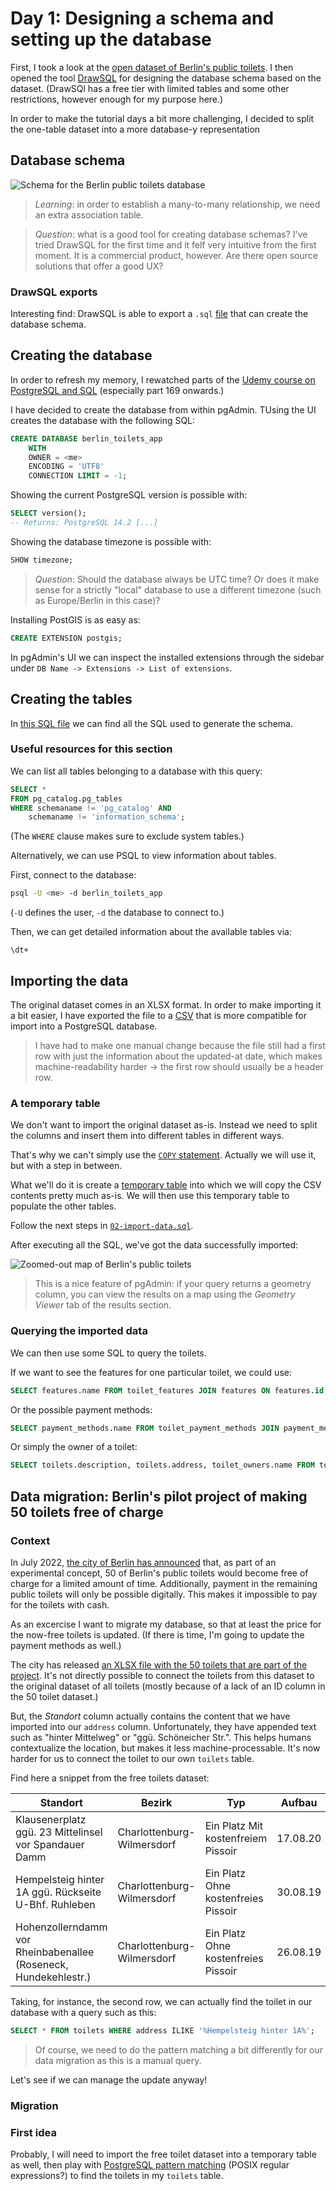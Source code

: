 # Day 1: Designing a schema and setting up the database

First, I took a look at the [open dataset of Berlin's public toilets](https://daten.berlin.de/datensaetze/standorte-der-%C3%B6ffentlichen-toiletten). I then opened the tool [DrawSQL](https://drawsql.app) for designing the database schema based on the dataset. (DrawSQl has a free tier with limited tables and some other restrictions, however enough for my purpose here.)

In order to make the tutorial days a bit more challenging, I decided to split the one-table dataset into a more database-y representation

## Database schema

![Schema for the Berlin public toilets database](/assets/images/public_toilets_schema.png)

> _Learning_: in order to establish a many-to-many relationship, we need an extra association table.

> _Question_: what is a good tool for creating database schemas? I've tried DrawSQL for the first time and it felf very intuitive from the first moment. It is a commercial product, however. Are there open source solutions that offer a good UX?

### DrawSQL exports

Interesting find: DrawSQL is able to export a `.sql` [file](/assets/others/drawSQL-pgsql-export-2022-08-29.sql) that can create the database schema.

## Creating the database

In order to refresh my memory, I rewatched parts of the [Udemy course on PostgreSQL and SQL](https://www.udemy.com/course/sql-and-postgresql) (especially part 169 onwards.)

I have decided to create the database from within pgAdmin. TUsing the UI creates the database with the following SQL:

```sql
CREATE DATABASE berlin_toilets_app
    WITH
    OWNER = <me>
    ENCODING = 'UTF8'
    CONNECTION LIMIT = -1;
```

Showing the current PostgreSQL version is possible with:

```sql
SELECT version();
-- Returns: PostgreSQL 14.2 [...]
```

Showing the database timezone is possible with:

```sql
SHOW timezone;
```

> _Question_: Should the database always be UTC time? Or does it make sense for a strictly "local" database to use a different timezone (such as Europe/Berlin in this case)?

Installing PostGIS is as easy as:

```sql
CREATE EXTENSION postgis;
```

In pgAdmin's UI we can inspect the installed extensions through the sidebar under `DB Name -> Extensions -> List of extensions`.

## Creating the tables

In [this SQL file](/sql/01-create-tables.sql) we can find all the SQL used to generate the schema.

### Useful resources for this section

We can list all tables belonging to a database with this query:

```sql
SELECT *
FROM pg_catalog.pg_tables
WHERE schemaname != 'pg_catalog' AND 
    schemaname != 'information_schema';
```

(The `WHERE` clause makes sure to exclude system tables.)

Alternatively, we can use PSQL to view information about tables.

First, connect to the database:

```bash
psql -U <me> -d berlin_toilets_app
```

(`-U` defines the user, `-d` the database to connect to.)

Then, we can get detailed information about the available tables via:

```psql
\dt+
```

## Importing the data

The original dataset comes in an XLSX format. In order to make importing it a bit easier, I have exported the file to a [CSV](/assets/data/berliner-toiletten-standorte.csv) that is more compatible for import into a PostgreSQL database.

> I have had to make one manual change because the file still had a first row with just the information about the updated-at date, which makes machine-readability harder -> the first row should usually be a header row.

### A temporary table

We don't want to import the original dataset as-is. Instead we need to split the columns and insert them into different tables in different ways.

That's why we can't simply use the [`COPY` statement](https://www.postgresql.org/docs/current/sql-copy.html). Actually we will use it, but with a step in between.

What we'll do it is create a [temporary table](https://www.postgresql.org/docs/14/sql-createtable.html) into which we will copy the CSV contents pretty much as-is. We will then use this temporary table to populate the other tables.

Follow the next steps in [`02-import-data.sql`](/sql/02-import-data.sql).

After executing all the SQL, we've got the data successfully imported:

![Zoomed-out map of Berlin's public toilets](/assets/images/berlin_toilets_map.png)

> This is a nice feature of pgAdmin: if your query returns a geometry column, you can view the results on a map using the _Geometry Viewer_ tab of the results section.

### Querying the imported data

We can then use some SQL to query the toilets.

If we want to see the features for one particular toilet, we could use:

```sql
SELECT features.name FROM toilet_features JOIN features ON features.id = toilet_features.feature_id WHERE toilet_id = 1432;
```

Or the possible payment methods:

```sql
SELECT payment_methods.name FROM toilet_payment_methods JOIN payment_methods ON payment_methods.id = toilet_payment_methods.payment_method_id WHERE toilet_id = 1432;
```

Or simply the owner of a toilet:

```sql
SELECT toilets.description, toilets.address, toilet_owners.name FROM toilets JOIN toilet_owners ON toilet_owners.id = toilets.toilet_owner_id WHERE toilets.id = 1432;
```

## Data migration: Berlin's pilot project of making 50 toilets free of charge

### Context

In July 2022, [the city of Berlin has announced](https://www.berlin.de/sen/uvk/verkehr/infrastruktur/oeffentliche-toiletten/) that, as part of an experimental concept, 50 of Berlin's public toilets would become free of charge for a limited amount of time. Additionally, payment in the remaining public toilets will only be possible digitally. This makes it impossible to pay for the toilets with cash.

As an excercise I want to migrate my database, so that at least the price for the now-free toilets is updated. (If there is time, I'm going to update the payment methods as well.)

The city has released [an XLSX file with the 50 toilets that are part of the project](https://www.berlin.de/sen/uvk/verkehr/infrastruktur/oeffentliche-toiletten/download/). It's not directly possible to connect the toilets from this dataset to the original dataset of all toilets (mostly because of a lack of an ID column in the 50 toilet dataset.)

But, the _Standort_ column actually contains the content that we have imported into our `address` column. Unfortunately, they have appended text such as "hinter Mittelweg" or "ggü. Schöneicher Str.". This helps humans contextualize the location, but makes it less machine-processable. It's now harder for us to connect the toilet to our own `toilets` table.

Find here a snippet from the free toilets dataset:

|Standort                                                       |Bezirk                    |Typ                                |Aufbau  |
|---------------------------------------------------------------|--------------------------|-----------------------------------|--------|
|Klausenerplatz ggü. 23 Mittelinsel vor Spandauer Damm          |Charlottenburg-Wilmersdorf|Ein Platz Mit kostenfreiem Pissoir |17.08.20|
|Hempelsteig hinter 1A ggü. Rückseite U-Bhf. Ruhleben           |Charlottenburg-Wilmersdorf|Ein Platz Ohne kostenfreies Pissoir|30.08.19|
|Hohenzollerndamm vor Rheinbabenallee (Roseneck, Hundekehlestr.)|Charlottenburg-Wilmersdorf|Ein Platz Ohne kostenfreies Pissoir|26.08.19|

Taking, for instance, the second row, we can actually find the toilet in our database with a query such as this:

```sql
SELECT * FROM toilets WHERE address ILIKE '%Hempelsteig hinter 1A%';
```

> Of course, we need to do the pattern matching a bit differently for our data migration as this is a manual query.

Let's see if we can manage the update anyway!

### Migration

### First idea

Probably, I will need to import the free toilet dataset into a temporary table as well, then play with [PostgreSQL pattern matching](https://www.postgresql.org/docs/current/functions-matching.html) (POSIX regular expressions?) to find the toilets in my `toilets` table.
